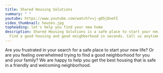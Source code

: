 ```yaml
---
title: Shared Housing Solutions
summary: " "
youtube: https://www.youtube.com/watch?v=j-gO5jDneFI
video_thumbnail: houses.jpg
topheading: let's help you find your new home
description: Shared Housing Solutions is a safe place to start your new life.
  Find a good housing and good neighborhood in seconds. Call us anytime
---
```

Are you frustrated in your search for a safe place to start your new life? Or are you feeling overwhelmed trying to find a good neighborhood for you and your family? We are happy to help you get the best housing that is safe in a friendly and welcoming neighborhood.